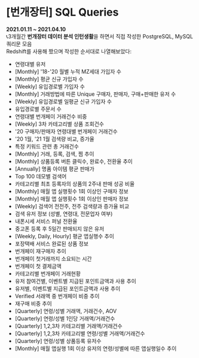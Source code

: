 # [번개장터] SQL Queries
<b>2021.01.11 ~ 2021.04.10</b><br>
📞3개월간 <b>번개장터 데이터 분석 인턴생활</b>을 하면서 직접 작성한 PostgreSQL, MySQL 쿼리문 모음<br>
Redshift를 사용해 짰으며 작성한 순서대로 나열해보았다:

- 연령대별 유저 
- [Monthly] '18-'20 월별 누적 MZ세대 가입자 수
- [Monthly] 평균 신규 가입자 수
- [Weekly] 유입경로별 가입자 수
- [Monthly] 거래방법에 따른 Unique 구매자, 판매자, 구매+판매한 유저 수
- [Weekly] 유입경로별 일평균 신규 가입자 수
- 유입경로별 주문서 수
- 연령대별 번개페이 거래건수 비중
- [Weekly] 3차 카테고리별 상품 조회건수
- '20 구매자/판매자 연령대별 번개페이 거래건수
- '20 1월, '21 1월 검색량 비교, 증가율
- 특정 키워드 관련 총 거래건수
- [Monthly] 거래, 등록, 검색, 찜 추이
- [Monthly] 상품등록 버튼 클릭수, 완료수, 전환율 추이
- [Annually] 명품 아이템 평균 판매가
- Top 100 데모별 검색어
- 카테고리별 최초 등록자의 상품의 2주내 판매 성공 비율
- [Monthly] 매월 앱 실행횟수 1회 이상인 구매자 정보
- [Monthly] 매월 앱 실행횟수 1회 이상인 판매자 정보
- [Weekly] 검색어 전전주, 전주 검색량과 증가율 비교
- 검색 유저 정보 (성별, 연령대, 전문업자 여부)
- 내폰시세 서비스 퍼널 전환율
- 중고폰 등록 후 5일간 판매되지 않은 유저
- [Weekly, Daily, Hourly] 평균 앱실행수 추이
- 포장택배 서비스 완료된 상품 정보
- 번개페이 재구매자 추이
- 번개페이 첫거래까지 소요되는 시간
- 번개페이 첫 결제금액
- 카테고리별 번개페이 거래현황
- 유저 참여건별, 이벤트별 지급된 포인트금액과 사용 추이
- 유저별, 이벤트별 지급된 포인트금액과 사용 추이
- Verified 서래액 중 번개페이 비중 추이
- 재구매 비중 추이
- [Quarterly] 연령/성별 거래액, 거래건수, AOV
- [Quarterly] 연령/성별 1인당 거래액/거래건수
- [Quarterly] 1,2,3차 카테고리별 거래액/거래건수
- [Quarterly] 1,2,3차 카테고리별 연령/성별 거래액/거래건수
- [Quarterly] 연령/성별 상품등록 유저수
- [Monthly] 매월 앱실행 1회 이상 유저의 연령/성별에 따른 앱실행일수 추이

